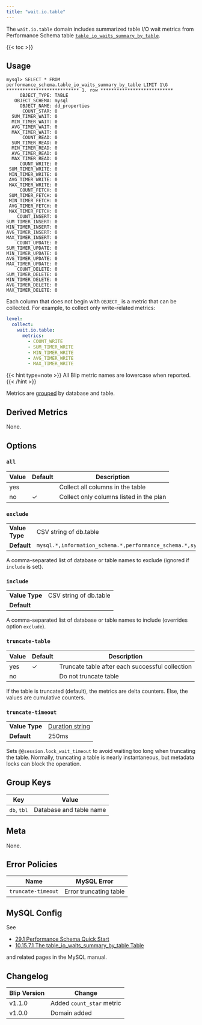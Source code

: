 ```yaml
---
title: "wait.io.table"
---
```


The `wait.io.table` domain includes summarized table I/O wait metrics from Performance Schema table [`table_io_waits_summary_by_table`](https://dev.mysql.com/doc/mysql-perfschema-excerpt/en/performance-schema-table-io-waits-summary-by-table-table.html).

{{< toc >}}

## Usage

```
mysql> SELECT * FROM performance_schema.table_io_waits_summary_by_table LIMIT 1\G
*************************** 1. row ***************************
     OBJECT_TYPE: TABLE
   OBJECT_SCHEMA: mysql
     OBJECT_NAME: dd_properties
      COUNT_STAR: 0
  SUM_TIMER_WAIT: 0
  MIN_TIMER_WAIT: 0
  AVG_TIMER_WAIT: 0
  MAX_TIMER_WAIT: 0
      COUNT_READ: 0
  SUM_TIMER_READ: 0
  MIN_TIMER_READ: 0
  AVG_TIMER_READ: 0
  MAX_TIMER_READ: 0
     COUNT_WRITE: 0
 SUM_TIMER_WRITE: 0
 MIN_TIMER_WRITE: 0
 AVG_TIMER_WRITE: 0
 MAX_TIMER_WRITE: 0
     COUNT_FETCH: 0
 SUM_TIMER_FETCH: 0
 MIN_TIMER_FETCH: 0
 AVG_TIMER_FETCH: 0
 MAX_TIMER_FETCH: 0
    COUNT_INSERT: 0
SUM_TIMER_INSERT: 0
MIN_TIMER_INSERT: 0
AVG_TIMER_INSERT: 0
MAX_TIMER_INSERT: 0
    COUNT_UPDATE: 0
SUM_TIMER_UPDATE: 0
MIN_TIMER_UPDATE: 0
AVG_TIMER_UPDATE: 0
MAX_TIMER_UPDATE: 0
    COUNT_DELETE: 0
SUM_TIMER_DELETE: 0
MIN_TIMER_DELETE: 0
AVG_TIMER_DELETE: 0
MAX_TIMER_DELETE: 0
```

Each column that does not begin with `OBJECT_` is a metric that can be collected.
For example, to collect only write-related metrics:

```yaml
level:
  collect:
    wait.io.table:
      metrics:
        - COUNT_WRITE
        - SUM_TIMER_WRITE
        - MIN_TIMER_WRITE
        - AVG_TIMER_WRITE
        - MAX_TIMER_WRITE
```

{{< hint type=note >}}
All Blip metric names are lowercase when reported.
{{< /hint >}}

Metrics are [grouped](#group-keys) by database and table.

## Derived Metrics

None.

## Options

### `all`

|Value|Default|Description|
|-----|-------|-----------|
|yes  | |Collect all columns in the table|
|no   |&check;|Collect only columns listed in the plan|

### `exclude`

| | |
|---|---|
|**Value Type**|CSV string of db.table|
|**Default**|`mysql.*,information_schema.*,performance_schema.*,sys.*`|

A comma-separated list of database or table names to exclude (ignored if `include` is set).

### `include`

| | |
|---|---|
|**Value Type**|CSV string of db.table|
|**Default**||

A comma-separated list of database or table names to include (overrides option `exclude`).

### `truncate-table`

|Value|Default|Description|
|---|---|---|
|yes|&check;|Truncate table after each successful collection|
|no| |Do not truncate table|

If the table is truncated (default), the metrics are delta counters.
Else, the values are cumulative counters.

### `truncate-timeout`

| | |
|---|---|
|**Value Type**|[Duration string](https://pkg.go.dev/time#ParseDuration)|250ms|
|**Default**|250ms|

Sets `@@session.lock_wait_timeout` to avoid waiting too long when truncating the table.
Normally, truncating a table is nearly instantaneous, but metadata locks can block the operation.

## Group Keys

|Key|Value|
|---|---|
|`db`, `tbl`|Database and table name|

## Meta

None.

## Error Policies

|Name|MySQL Error|
|----|-----------|
|`truncate-timeout`|Error truncating table|

## MySQL Config

See
* [29.1 Performance Schema Quick Start](https://dev.mysql.com/doc/refman/en/performance-schema-quick-start.html)
* [10.15.7.1 The table_io_waits_summary_by_table Table](https://dev.mysql.com/doc/mysql-perfschema-excerpt/en/performance-schema-table-io-waits-summary-by-table-table.html)

and related pages in the MySQL manual.

## Changelog

|Blip Version|Change|
|------------|------|
|v1.1.0      |Added `count_star` metric|
|v1.0.0      |Domain added|
